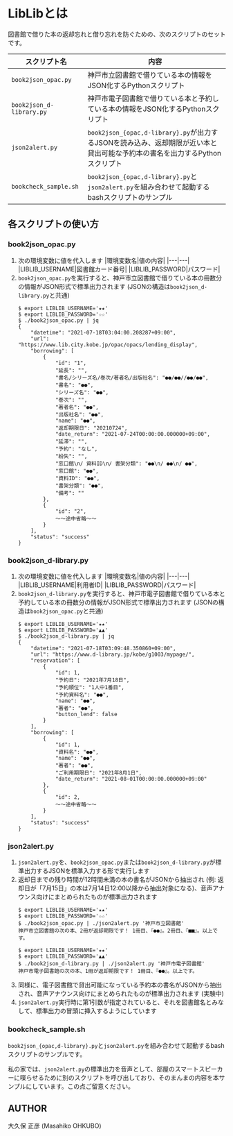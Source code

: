 # LibLibとは

図書館で借りた本の返却忘れと借り忘れを防ぐための、次のスクリプトのセットです。

|スクリプト名|内容|
|---|---|
|`book2json_opac.py`|神戸市立図書館で借りている本の情報をJSON化するPythonスクリプト|
|`book2json_d-library.py`|神戸市電子図書館で借りている本と予約している本の情報をJSON化するPythonスクリプト|
|`json2alert.py`|`book2json_{opac,d-library}.py`が出力するJSONを読み込み、返却期限が近い本と貸出可能な予約本の書名を出力するPythonスクリプト|
|`bookcheck_sample.sh`|`book2json_{opac,d-library}.py`と`json2alert.py`を組み合わせて起動するbashスクリプトのサンプル|

## 各スクリプトの使い方

### book2json_opac.py

1. 次の環境変数に値を代入します
	|環境変数名|値の内容|
	|---|---|
	|LIBLIB_USERNAME|図書館カード番号|
	|LIBLIB_PASSWORD|パスワード|
2. `book2json_opac.py`を実行すると、神戸市立図書館で借りている本の冊数分の情報がJSON形式で標準出力されます (JSONの構造は`book2json_d-library.py`と共通)
	```
	$ export LIBLIB_USERNAME='★★'
	$ export LIBLIB_PASSWORD='☆☆'
	$ ./book2json_opac.py | jq
	{
		"datetime": "2021-07-18T03:04:00.208287+09:00",
		"url": "https://www.lib.city.kobe.jp/opac/opacs/lending_display",
		"borrowing": [
			{
				"id": "1",
				"延長": "",
				"書名/シリーズ名/巻次/著者名/出版社名": "●●/●●//●●/●●",
				"書名": "●●",
				"シリーズ名": "●●",
				"巻次": "",
				"著者名": "●●",
				"出版社名": "●●",
				"name": "●●",
				"返却期限日": "20210724",
				"date_return": "2021-07-24T00:00:00.000000+09:00",
				"延滞": "",
				"予約": "なし",
				"紛失": "",
				"窓口館\n/ 資料ID\n/ 書架分類": "●●\n/ ●●\n/ ●●",
				"窓口館": "●●",
				"資料ID": "●●",
				"書架分類": "●●",
				"備考": ""
			},
			{
				"id": "2",
				〜〜途中省略〜〜
			}
		],
		"status": "success"
	}
	```

### book2json_d-library.py

1. 次の環境変数に値を代入します
	|環境変数名|値の内容|
	|---|---|
	|LIBLIB_USERNAME|利用者ID|
	|LIBLIB_PASSWORD|パスワード|
2. `book2json_d-library.py`を実行すると、神戸市電子図書館で借りている本と予約している本の冊数分の情報がJSON形式で標準出力されます (JSONの構造は`book2json_opac.py`と共通)
	```
	$ export LIBLIB_USERNAME='★★'
	$ export LIBLIB_PASSWORD='▲▲'
	$ ./book2json_d-library.py | jq
	{
		"datetime": "2021-07-18T03:09:48.350860+09:00",
		"url": "https://www.d-library.jp/kobe/g1003/mypage/",
		"reservation": [
			{
				"id": 1,
				"予約日": "2021年7月18日",
				"予約順位": "1人中1番目",
				"予約資料名": "●●",
				"name": "●●",
				"著者": "●●",
				"button_lend": false
			}
		],
		"borrowing": [
			{
				"id": 1,
				"資料名": "●●",
				"name": "●●",
				"著者": "●●",
				"ご利用期限日": "2021年8月1日",
				"date_return": "2021-08-01T00:00:00.000000+09:00"
			},
			{
				"id": 2,
				〜〜途中省略〜〜
			}
		],
		"status": "success"
	}
	```

### json2alert.py

1. `json2alert.py`を、`book2json_opac.py`または`book2json_d-library.py`が標準出力するJSONを標準入力する形で実行します
2. 返却日までの残り時間が12時間未満の本の書名がJSONから抽出され (例: 返却日が「7月15日」の本は7月14日12:00以降から抽出対象になる)、音声アナウンス向けにまとめられたものが標準出力されます
	```
	$ export LIBLIB_USERNAME='★★'
	$ export LIBLIB_PASSWORD='☆☆'
	$ ./book2json_opac.py | ./json2alert.py '神戸市立図書館'
	神戸市立図書館の次の本、2冊が返却期限です！ 1冊目、『●●』。2冊目、『■■』。以上です。

	$ export LIBLIB_USERNAME='★★'
	$ export LIBLIB_PASSWORD='▲▲'
	$ ./book2json_d-library.py | ./json2alert.py '神戸市電子図書館'
	神戸市電子図書館の次の本、1冊が返却期限です！ 1冊目、『●●』。以上です。
	```
3. 同様に、電子図書館で貸出可能になっている予約本の書名がJSONから抽出され、音声アナウンス向けにまとめられたものが標準出力されます (実験中)
4. `json2alert.py`実行時に第1引数が指定されていると、それを図書館名とみなして、標準出力の冒頭に挿入するようにしています

### bookcheck_sample.sh

`book2json_{opac,d-library}.py`と`json2alert.py`を組み合わせて起動するbashスクリプトのサンプルです。

私の家では、`json2alert.py`の標準出力を音声として、部屋のスマートスピーカーに喋らせるために別のスクリプトを呼び出しており、そのまんまの内容を本サンプルにしています。この点ご留意ください。

## AUTHOR

大久保 正彦 (Masahiko OHKUBO)
